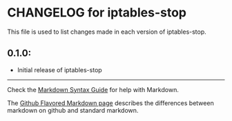# CHANGELOG for iptables-stop

This file is used to list changes made in each version of iptables-stop.

## 0.1.0:

* Initial release of iptables-stop

- - -
Check the [Markdown Syntax Guide](http://daringfireball.net/projects/markdown/syntax) for help with Markdown.

The [Github Flavored Markdown page](http://github.github.com/github-flavored-markdown/) describes the differences between markdown on github and standard markdown.
